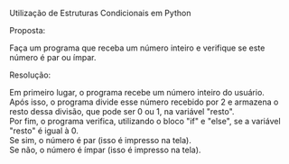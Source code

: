 Utilização de Estruturas Condicionais em Python

Proposta:

Faça um programa que receba um número inteiro e verifique se este número é par ou ímpar.

Resolução:

Em primeiro lugar, o programa recebe um número inteiro do usuário.   
Após isso, o programa divide esse número recebido por 2 e armazena o resto dessa divisão, que pode ser 0 ou 1, na variável "resto".    
Por fim, o programa verifica, utilizando o bloco "if" e "else", se a variável "resto" é igual à 0.   
Se sim, o número é par (isso é impresso na tela).   
Se não, o número é ímpar (isso é impresso na tela).  
